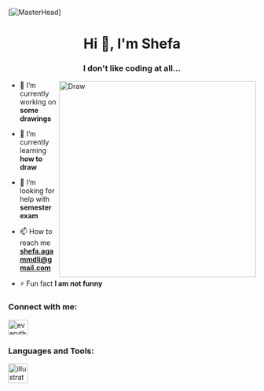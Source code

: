 [![MasterHead](https://img.freepik.com/free-vector/customer-support-flat-illustration_23-2148892786.jpg?w=996&t=st=1683628276~exp=1683628876~hmac=6f587f6bf8cc51703227a34b8b0db706ff8bbe7bc4618fe9e6d8e895c79930ff)]
<h1 align="center">Hi 👋, I'm Shefa</h1>
<h3 align="center">I don't like coding at all...</h3>
<img align="right" alt="Draw" width="400" src="https://media.tenor.com/0_NdQQTvLpUAAAAi/shourimajo-never-ever-done.gif">

- 🔭 I’m currently working on **some drawings**

- 🌱 I’m currently learning **how to draw**

- 🤝 I’m looking for help with **semester exam**

- 📫 How to reach me **shefa.agammdli@gmail.com**

- ⚡ Fun fact **I am not funny**

<h3 align="left">Connect with me:</h3>
<p align="left">
<a href="https://instagram.com/everythingisformymom" target="blank"><img align="center" src="https://raw.githubusercontent.com/rahuldkjain/github-profile-readme-generator/master/src/images/icons/Social/instagram.svg" alt="everythingisformymom" height="30" width="40" /></a>
</p>

<h3 align="left">Languages and Tools:</h3>
<p align="left"> <a href="https://www.adobe.com/in/products/illustrator.html" target="_blank" rel="noreferrer"> <img src="https://www.vectorlogo.zone/logos/adobe_illustrator/adobe_illustrator-icon.svg" alt="illustrator" width="40" height="40"/> </a> </p>
